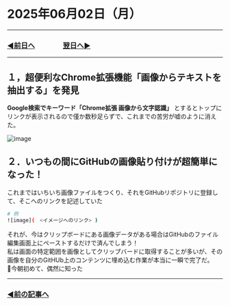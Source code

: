 # 2025年06月02日（月）

---

### [◀️前日へ](https://github.com/yuasys/chatty-journal/blob/main/2025/06/2025-06-01.md)&emsp;&emsp;&emsp;&emsp;[翌日へ▶️](https://github.com/yuasys/chatty-journal/blob/main/2025/06/2025-06-03.md)

---

## １，超便利なChrome拡張機能「画像からテキストを抽出する」を発見

**Google検索でキーワード「Chrome拡張 画像から文字認識」** とするとトップにリンクが表示されるので僅か数秒足らずで、これまでの苦労が嘘のように消えた。

![image](https://github.com/user-attachments/assets/a51d6e85-d51b-47db-927b-88200d27ebe8)

## ２．いつもの間にGitHubの画像貼り付けが超簡単になった！

これまではいちいち画像ファイルをつくり、それをGitHubリポジトリに登録して、そこへのリンクを記述していた

```bash
# 例
![image](　<イメージへのリンク> )
```

それが、今はクリップボードにある画像データがある場合はGitHubのファイル編集画面上にペーストするだけで済んでしまう！  
私は画面の特定範囲を画像としてクリップバードに取得することが多いが、その画像を自分のGitHUb上のコンテンツに埋め込む作業が本当に一瞬で完了だ。  
📌今朝初めて、偶然に知った

---

### [◀️前の記事へ](https://github.com/yuasys/chatty-journal/blob/main/2025/04/2025-04-12.md)
